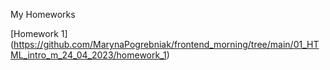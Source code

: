 My Homeworks


[Homework 1] (https://github.com/MarynaPogrebniak/frontend_morning/tree/main/01_HTML_intro_m_24_04_2023/homework_1)

